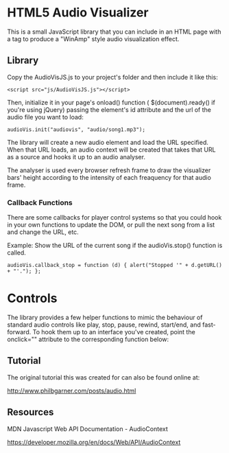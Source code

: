 # HTML5 Audio Visualizer

This is a small JavaScript library that you can include in an HTML page
with a <canvas> tag to produce a "WinAmp" style audio visualization
effect.

## Library

Copy the AudioVisJS.js to your project's folder and then include it like
this:

    <script src="js/AudioVisJS.js"></script>
    
Then, initialize it in your page's onload() function ( $(document).ready()
if you're using jQuery) passing the <canvas> element's id attribute and the
url of the audio file you want to load:

    audioVis.init("audiovis", "audio/song1.mp3");
    
The library will create a new audio element and load the URL specified.  When
that URL loads, an audio context will be created that takes that URL as a source
and hooks it up to an audio analyser.

The analyser is used every browser refresh frame to draw the visualizer bars'
height according to the intensity of each freaquency for that audio frame.

### Callback Functions

There are some callbacks for player control systems so that you could hook in
your own functions to update the DOM, or pull the next song from
a list and change the URL, etc.

Example: Show the URL of the current song if the audioVis.stop() function is called.

    audioVis.callback_stop = function (d) { alert("Stopped '" + d.getURL() + "'."); };

# Controls

The library provides a few helper functions to mimic the behaviour of
standard audio controls like play, stop, pause, rewind, start/end, and
fast-forward.  To hook them up to an interface you've created, point the
onclick="" attribute to the corresponding function below:



## Tutorial

The original tutorial this was created for can also be found online at:

http://www.philbgarner.com/posts/audio.html

## Resources

MDN Javascript Web API Documentation - AudioContext

https://developer.mozilla.org/en/docs/Web/API/AudioContext
